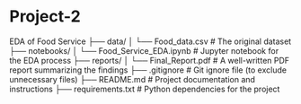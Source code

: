 # Project-2
EDA of Food Service
├── data/
│ └── Food_data.csv # The original dataset
├── notebooks/
│ └── Food_Service_EDA.ipynb # Jupyter notebook for the EDA process
├── reports/
│ └── Final_Report.pdf # A well-written PDF report summarizing the findings
├── .gitignore # Git ignore file (to exclude unnecessary files)
├── README.md # Project documentation and instructions
├── requirements.txt # Python dependencies for the project
